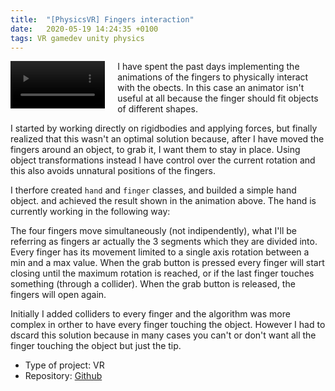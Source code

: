 ```yaml
---
title:  "[PhysicsVR] Fingers interaction"
date:   2020-05-19 14:24:35 +0100
tags: VR gamedev unity physics
---
```


<video style="float:left; width:30%; height:auto; margin-right:20px" autoplay loop="loop">
  <source src="/assets/videos/hand-animation.mp4" type="video/mp4"  />
</video>
I have spent the past days implementing the animations of the fingers to physically interact with the obects.
In this case an animator isn't useful at all because the finger should fit objects of different shapes.

I started by working directly on rigidbodies and applying forces, but finally
realized that this wasn't an optimal solution because, after I have moved the
fingers around an object, to grab it, I want them to stay in place. Using
object transformations instead I have control over the current rotation and
this also avoids unnatural positions of the fingers.

I therfore created `hand` and `finger` classes, and builded a simple hand object.
and achieved the result shown in the animation above.
The hand is currently working in the following way:

The four fingers move simultaneously (not indipendently), what I'll be
referring as fingers ar actually the 3 segments which they are divided into.
Every finger has its movement limited to a single axis rotation between a min
and a max value.  When the grab button is pressed every finger will start
closing until the maximum rotation is reached, or if the last finger touches
something (through a collider). When the grab button is released, the fingers
will open again.

Initially I added colliders to every finger and the algorithm was more complex
in orther to have every finger touching the object.  However I had to dscard
this solution because in many cases you can't or don't want all the finger
touching the object but just the tip.

* Type of project: VR
* Repository: [Github](https://github.com/gdn002/PhysicsVR)
